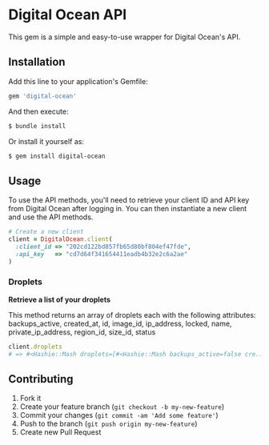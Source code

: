 # Digital Ocean API

This gem is a simple and easy-to-use wrapper for Digital Ocean's API.

## Installation

Add this line to your application's Gemfile:

```ruby
gem 'digital-ocean'
```

And then execute:

```bash
$ bundle install
```

Or install it yourself as:

```bash
$ gem install digital-ocean
```

## Usage

To use the API methods, you'll need to retrieve your client ID and API key from Digital Ocean after logging in. You can then instantiate a new client and use the API methods.

```ruby
# Create a new client
client = DigitalOcean.client(
  :client_id => "202cd122bd857fb65d80bf804ef47fde",
  :api_key   => "cd7d64f341654411eadb4b32e2c6a2ae"
)
```

### Droplets

__Retrieve a list of your droplets__

This method returns an array of droplets each with the following attributes: backups_active, created_at, id, image_id, ip_address, locked, name, private_ip_address, region_id, size_id, status

```ruby
client.droplets
# => #<Hashie::Mash droplets=[#<Hashie::Mash backups_active=false cre...
```

## Contributing

1. Fork it
2. Create your feature branch (`git checkout -b my-new-feature`)
3. Commit your changes (`git commit -am 'Add some feature'`)
4. Push to the branch (`git push origin my-new-feature`)
5. Create new Pull Request
